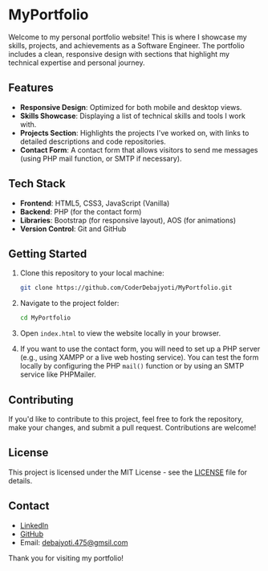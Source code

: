 # MyPortfolio

Welcome to my personal portfolio website! This is where I showcase my skills, projects, and achievements as a Software Engineer. The portfolio includes a clean, responsive design with sections that highlight my technical expertise and personal journey.

## Features

- **Responsive Design**: Optimized for both mobile and desktop views.
- **Skills Showcase**: Displaying a list of technical skills and tools I work with.
- **Projects Section**: Highlights the projects I've worked on, with links to detailed descriptions and code repositories.
- **Contact Form**: A contact form that allows visitors to send me messages (using PHP mail function, or SMTP if necessary).

## Tech Stack

- **Frontend**: HTML5, CSS3, JavaScript (Vanilla)
- **Backend**: PHP (for the contact form)
- **Libraries**: Bootstrap (for responsive layout), AOS (for animations)
- **Version Control**: Git and GitHub

## Getting Started

1. Clone this repository to your local machine:
    ```bash
    git clone https://github.com/CoderDebajyoti/MyPortfolio.git
    ```
2. Navigate to the project folder:
    ```bash
    cd MyPortfolio
    ```

3. Open `index.html` to view the website locally in your browser.

4. If you want to use the contact form, you will need to set up a PHP server (e.g., using XAMPP or a live web hosting service). You can test the form locally by configuring the PHP `mail()` function or by using an SMTP service like PHPMailer.

## Contributing

If you'd like to contribute to this project, feel free to fork the repository, make your changes, and submit a pull request. Contributions are welcome!

## License

This project is licensed under the MIT License - see the [LICENSE](LICENSE) file for details.

## Contact

- [LinkedIn](https://www.linkedin.com/in/coder-debajyoti-das/)
- [GitHub](https://github.com/CoderDebajyoti)
- Email: debajyoti.475@gmsil.com


Thank you for visiting my portfolio!